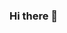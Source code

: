 ### Hi there 👋

<!--
**Amzad003/Amzad003** is a ✨ _special_✨
- 🔭 I’m currently working on Own myself...
- 🌱 I’m currently learning JavaScrip, cyber security,Web Development,DSA C++...
- 👯 I’m looking to collaborate on ...
- 🤔 I’m looking for help with eachother ...
- 💬 Ask me about ...
- 📫 How to reach me: you send me message on my email...
- 😄 Pronouns: ...
- ⚡ Fun fact: ...
-->
